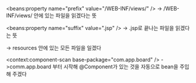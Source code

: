 <beans:property name="prefix" value="/WEB-INF/views/" />
-> /WEB-INF/views/ 안에 있는 파일을 읽겠다는 뜻

<beans:property name="suffix" value=".jsp" />
-> .jsp로 끝나는 파일을 읽겠다는 뜻

<resources mapping="/resources/**" location="/resources/" />
-> resources 안에 있는 모든 파일을 일겠다

<context:component-scan base-package="com.app.board" />
->comm.app.board 부터 시작해 @Component가 있는 것을 자동으로  bean을 주입해 주겠다


